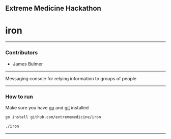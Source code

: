 ## Extreme Medicine Hackathon
# iron
 
---
 
### Contributors
 
* James Bulmer

---

Messaging console for relying information to groups of people

---
 
### How to run
 
Make sure you have [go] and [git] installed
 
```sh
go install github.com/extrememedicine/iron
```
 
```sh
./iron
```
 
---
 
[go]:http://golang.org
[git]:http://git-scm.com

